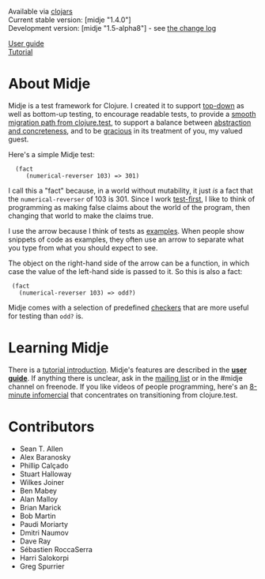 Available via [clojars](http://clojars.org/search?q=midje)   
Current stable version: [midje "1.4.0"]        
Development version: [midje "1.5-alpha8"]  - see [ the change log](https://github.com/marick/Midje/wiki/What%27s-new-in-midje-1.5)


[User guide](https://github.com/marick/Midje/wiki)    
[Tutorial](https://github.com/marick/Midje-quickstart/wiki)

About Midje
=======================

Midje is a test framework for Clojure. I created it to
support [top-down](https://github.com/marick/Midje/wiki/Top-down-testing) as well as bottom-up testing, to encourage
readable tests, to provide a [smooth migration path from
clojure.test](https://github.com/marick/Midje/wiki/Migrating-from-clojure.test),
to support a balance between [abstraction and
concreteness](https://github.com/marick/Midje/wiki/Metaconstants),
and to be [gracious](https://github.com/marick/Midje/wiki/Error-message-improvements) in its treatment of you, my valued guest.

Here's a simple Midje test:

      (fact
         (numerical-reverser 103) => 301)
    
I call this a "fact" because, in a world without mutability,
it just *is* a fact that the `numerical-reverser` of 103 is
301. Since I work [test-first](http://en.wikipedia.org/wiki/Test-driven_development), I like to think of programming as making false claims
about the world of the program, then changing that world to
make the claims true.

I use the arrow because I think of tests as
[examples](http://www.exampler.com/old-blog/2003/08/22/#agile-testing-project-2). When
people show snippets of code as examples, they often use an
arrow to separate what you type from what you should expect
to  see.

The object on the right-hand side of the arrow can be a
function, in which case the value of the left-hand side is
passed to it. So this is also a fact:

     (fact
       (numerical-reverser 103) => odd?)

Midje comes with a selection of predefined
[checkers](https://github.com/marick/Midje/wiki/Checkers)
that are more useful for testing than `odd?` is.

Learning Midje
=======================

There is a [tutorial introduction](https://github.com/marick/Midje-quickstart/wiki).
Midje's features are described in the **[user
guide](https://github.com/marick/Midje/wiki)**. If
anything there is unclear, ask in the [mailing
list](http://groups.google.com/group/midje) or in the #midje
channel on freenode.
If you like videos of people programming, here's an
[8-minute infomercial](http://www.youtube.com/watch?v=a7YtkcIiLGI) that concentrates on transitioning from
clojure.test. 

Contributors
==============
* Sean T. Allen
* Alex Baranosky
* Phillip Calçado
* Stuart Halloway
* Wilkes Joiner
* Ben Mabey
* Alan Malloy
* Brian Marick
* Bob Martin
* Paudi Moriarty
* Dmitri Naumov
* Dave Ray
* Sébastien RoccaSerra
* Harri Salokorpi
* Greg Spurrier
